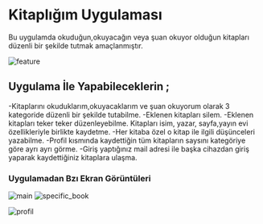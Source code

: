 
# Kitaplığım Uygulaması

Bu uygulamda okuduğun,okuyacağın veya şuan okuyor olduğun kitapları düzenli bir şekilde tutmak amaçlanmıştır.

![feature](https://user-images.githubusercontent.com/64840495/124169797-51b6d280-daaf-11eb-84ff-c32e2acfce20.png)
 

## Uygulama İle Yapabileceklerin ;

-Kitaplarını okuduklarım,okuyacaklarım ve şuan okuyorum olarak 3 kategoride düzenli bir şekilde tutabilme.
-Eklenen kitapları silem.
-Eklenen kitapları teker teker düzenleyebilme.
Kitapları isim, yazar, sayfa,yayın evi özellikleriyle birlikte kaydetme.
-Her kitaba özel o kitap ile ilgili düşünceleri yazabilme.
-Profil kısmında kaydettiğin tüm kitapların saysını kategöriye göre ayrı ayrı görme.
-Giriş yaptığınız mail adresi ile başka cihazdan giriş yaparak kaydettiğiniz kitaplara ulaşma.

### Uygulamadan Bzı Ekran Görüntüleri 


![main](https://user-images.githubusercontent.com/64840495/124169874-6abf8380-daaf-11eb-8301-3be7cc0d781e.PNG)   ![specific_book](https://user-images.githubusercontent.com/64840495/124170003-917dba00-daaf-11eb-95fb-1fa798bb8c2f.PNG) 

![profil](https://user-images.githubusercontent.com/64840495/124170507-2e405780-dab0-11eb-8e9f-7c5f33e843c1.PNG)








